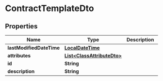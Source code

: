 
# ContractTemplateDto

## Properties
Name | Type | Description | Notes
------------ | ------------- | ------------- | -------------
**lastModifiedDateTime** | [**LocalDateTime**](LocalDateTime.md) |  |  [optional]
**attributes** | [**List&lt;ClassAttributeDto&gt;**](ClassAttributeDto.md) |  |  [optional]
**id** | **String** |  |  [optional]
**description** | **String** |  |  [optional]




